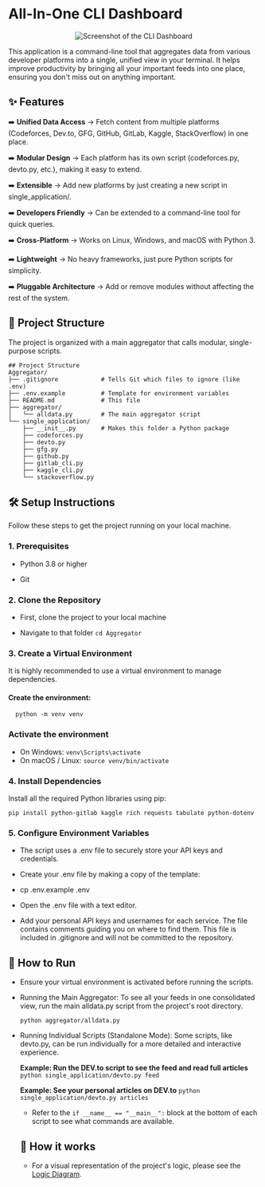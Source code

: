 # All-In-One CLI Dashboard
<p align="center">
<img alt="Screenshot of the CLI Dashboard" src="https://github.com/user-attachments/assets/bb843f7b-dd98-41f3-a4a8-586c2abc5312" />
</p>

This application is a command-line tool that aggregates data from various developer platforms into a single, unified view in your terminal. It helps improve productivity by bringing all your important feeds into one place, ensuring you don't miss out on anything important.

## ✨ Features
:arrow_right: **Unified Data Access** → Fetch content from multiple platforms (Codeforces, Dev.to, GFG, GitHub, GitLab, Kaggle, StackOverflow) in one place.

:arrow_right: **Modular Design** → Each platform has its own script (codeforces.py, devto.py, etc.), making it easy to extend.

:arrow_right: **Extensible** → Add new platforms by just creating a new script in single_application/.

:arrow_right: **Developers Friendly** → Can be extended to a command-line tool for quick queries.

:arrow_right: **Cross-Platform** → Works on Linux, Windows, and macOS with Python 3.

:arrow_right: **Lightweight** → No heavy frameworks, just pure Python scripts for simplicity.

:arrow_right: **Pluggable Architecture** → Add or remove modules without affecting the rest of the system.

## 📂 Project Structure
The project is organized with a main aggregator that calls modular, single-purpose scripts.

```
## Project Structure
Aggregator/
├── .gitignore            # Tells Git which files to ignore (like .env)
├── .env.example          # Template for environment variables
├── README.md             # This file
├── aggregator/
│   └── alldata.py        # The main aggregator script
└── single_application/
    ├── __init__.py       # Makes this folder a Python package
    ├── codeforces.py
    ├── devto.py
    ├── gfg.py
    ├── github.py
    ├── gitlab_cli.py
    ├── kaggle_cli.py
    └── stackoverflow.py
```

## 🛠️ Setup Instructions
Follow these steps to get the project running on your local machine.

### 1. Prerequisites
- Python 3.8 or higher

- Git

### 2. Clone the Repository
- First, clone the project to your local machine

- Navigate to that folder `cd Aggregator`

### 3. Create a Virtual Environment
   It is highly recommended to use a virtual environment to manage dependencies.

   #### Create the environment:
      python -m venv venv

   ### Activate the environment
   - On Windows:
     ```venv\Scripts\activate```
   - On macOS / Linux:
     ```source venv/bin/activate```

### 4. Install Dependencies
   Install all the required Python libraries using pip:

    pip install python-gitlab kaggle rich requests tabulate python-dotenv

### 5. Configure Environment Variables
- The script uses a .env file to securely store your API keys and credentials.

- Create your .env file by making a copy of the template:

- cp .env.example .env

- Open the .env file with a text editor.

- Add your personal API keys and usernames for each service. The file contains comments guiding you on where to find them. This file is included in .gitignore and will not be committed to the repository.

## 🚀 How to Run
- Ensure your virtual environment is activated before running the scripts.

- Running the Main Aggregator: To see all your feeds in one consolidated view, run the main alldata.py script from the project's root directory.

    `python aggregator/alldata.py`

- Running Individual Scripts (Standalone Mode): Some scripts, like devto.py, can be run individually for a more detailed and interactive experience.

    **Example: Run the DEV.to script to see the feed and read full articles**
    `python single_application/devto.py feed`

    **Example: See your personal articles on DEV.to**
    `python single_application/devto.py articles`

    - Refer to the ```if __name__ == "__main__":``` block at the bottom of each script to see what commands are available.

  ## 🚀 How it works

    - For a visual representation of the project's logic, please see the [Logic Diagram](logic_diagram/logic.svg).
